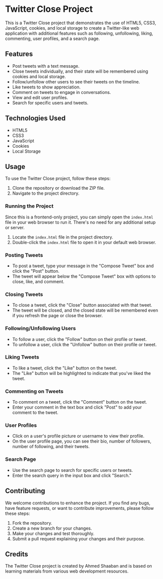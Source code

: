 # Twitter Close Project

This is a Twitter Close project that demonstrates the use of HTML5, CSS3, JavaScript, cookies, and local storage to create a Twitter-like web application with additional features such as following, unfollowing, liking, commenting, user profiles, and a search page.

## Features

- Post tweets with a text message.
- Close tweets individually, and their state will be remembered using cookies and local storage.
- Follow/unfollow other users to see their tweets on the timeline.
- Like tweets to show appreciation.
- Comment on tweets to engage in conversations.
- View and edit user profiles.
- Search for specific users and tweets.

## Technologies Used

- HTML5
- CSS3
- JavaScript
- Cookies
- Local Storage

## Usage

To use the Twitter Close project, follow these steps:

1. Clone the repository or download the ZIP file.
2. Navigate to the project directory.

### Running the Project

Since this is a frontend-only project, you can simply open the `index.html` file in your web browser to run it. There's no need for any additional setup or server.

1. Locate the `index.html` file in the project directory.
2. Double-click the `index.html` file to open it in your default web browser.

### Posting Tweets

- To post a tweet, type your message in the "Compose Tweet" box and click the "Post" button.
- The tweet will appear below the "Compose Tweet" box with options to close, like, and comment.

### Closing Tweets

- To close a tweet, click the "Close" button associated with that tweet.
- The tweet will be closed, and the closed state will be remembered even if you refresh the page or close the browser.

### Following/Unfollowing Users

- To follow a user, click the "Follow" button on their profile or tweet.
- To unfollow a user, click the "Unfollow" button on their profile or tweet.

### Liking Tweets

- To like a tweet, click the "Like" button on the tweet.
- The "Like" button will be highlighted to indicate that you've liked the tweet.

### Commenting on Tweets

- To comment on a tweet, click the "Comment" button on the tweet.
- Enter your comment in the text box and click "Post" to add your comment to the tweet.

### User Profiles

- Click on a user's profile picture or username to view their profile.
- On the user profile page, you can see their bio, number of followers, number of following, and their tweets.

### Search Page

- Use the search page to search for specific users or tweets.
- Enter the search query in the input box and click "Search."

## Contributing

We welcome contributions to enhance the project. If you find any bugs, have feature requests, or want to contribute improvements, please follow these steps:

1. Fork the repository.
2. Create a new branch for your changes.
3. Make your changes and test thoroughly.
4. Submit a pull request explaining your changes and their purpose.

## Credits

The Twitter Close project is created by Ahmed Shaaban and is based on learning materials from various web development resources.
